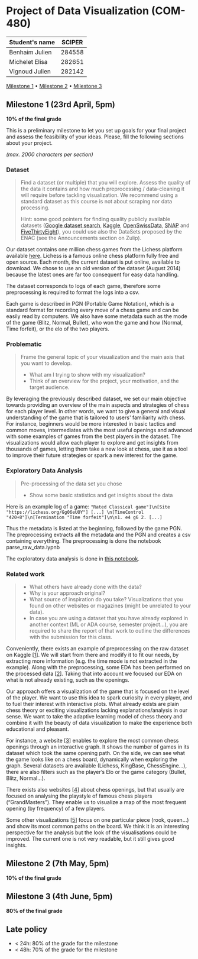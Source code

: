 # Project of Data Visualization (COM-480)

| Student's name | SCIPER |
| -------------- | ------ |
| Benhaim Julien|284558 |
| Michelet Elisa| 282651|
| Vignoud Julien|282142 |

[Milestone 1](#milestone-1) • [Milestone 2](#milestone-2) • [Milestone 3](#milestone-3)

## Milestone 1 (23rd April, 5pm)

**10% of the final grade**

This is a preliminary milestone to let you set up goals for your final project and assess the feasibility of your ideas.
Please, fill the following sections about your project.

*(max. 2000 characters per section)*

### Dataset

> Find a dataset (or multiple) that you will explore. Assess the quality of the data it contains and how much preprocessing / data-cleaning it will require before tackling visualization. We recommend using a standard dataset as this course is not about scraping nor data processing.
>
> Hint: some good pointers for finding quality publicly available datasets ([Google dataset search](https://datasetsearch.research.google.com/), [Kaggle](https://www.kaggle.com/datasets), [OpenSwissData](https://opendata.swiss/en/), [SNAP](https://snap.stanford.edu/data/) and [FiveThirtyEight](https://data.fivethirtyeight.com/)), you could use also the DataSets proposed by the ENAC (see the Announcements section on Zulip).
> 

Our dataset contains one million chess games from the Lichess platform available [here](https://database.lichess.org). Lichess is a famous online chess platform fully free and open source. Each month, the current dataset is put online, available to download. We chose to use an old version of the dataset (August 2014) because the latest ones are far too consequent for easy data handling.

The dataset corresponds to logs of each game, therefore some preprocessing is required to format the logs into a csv.

Each game is described in PGN (Portable Game Notation), which is a standard format for recording every move of a chess game and can be easily read by computers. We also have some metadata such as the mode of the game (Blitz, Normal, Bullet), who won the game and how (Normal, Time forfeit), or the elo of the two players.


### Problematic

> Frame the general topic of your visualization and the main axis that you want to develop.
> - What am I trying to show with my visualization?
> - Think of an overview for the project, your motivation, and the target audience.

By leveraging the previously described dataset, we set our main objective towards providing an overview of the main aspects and strategies of chess for each player level. In other words, we want to give a general and visual understanding of the game that is tailored to users' familiarity with chess. For instance, beginners would be more interested in basic tactics and common moves, intermediates with the most useful openings and advanced with some examples of games from the best players in the dataset. The visualizations would allow each player to explore and get insights from thousands of games, letting them take a new look at chess, use it as a tool to improve their future strategies or spark a new interest for the game.


### Exploratory Data Analysis

> Pre-processing of the data set you chose
> - Show some basic statistics and get insights about the data

Here is an example log of a game: 
`"Rated Classical game"]\n[Site "https://lichess.org/Gg06eUOY"] [...] \n[TimeControl "420+8"]\n[Termination "Time forfeit"]\n\n1. e4 g6 2. [...]`

Thus the metadata is listed at the beginning, followed by the game PGN. The preprocessing extracts all the metadata and the PGN and creates a csv containing everything. The preprocessing is done the notebook parse_raw_data.iypnb

The exploratory data analysis is done in [this notebook](notebooks/EDA.ipynb).


### Related work


> - What others have already done with the data?
> - Why is your approach original?
> - What source of inspiration do you take? Visualizations that you found on other websites or magazines (might be unrelated to your data).
> - In case you are using a dataset that you have already explored in another context (ML or ADA course, semester project...), you are required to share the report of that work to outline the differences with the submission for this class.

Conveniently, there exists an example of preprocessing on the raw dataset on Kaggle [[1](https://www.kaggle.com/ironicninja/converting-raw-chess-pgn-to-readable-data)]. We will start from there and modify it to fit our needs, by extracting more information (e.g. the time mode is not extracted in the example). Along with the preprocessing, some EDA has been performed on the processed data [[2](https://www.kaggle.com/ironicninja/online-chess-games)]. Taking that into account we focused our EDA on what is not already existing, such as the openings.

Our approach offers a visualization of the game that is focused on the level of the player. We want to use this idea to spark curiosity in every player, and to fuel their interest with interactive plots. What already exists are plain chess theory or exciting visualizations lacking explanations/analysis in our sense. We want to take the adaptive learning model of chess theory and combine it with the beauty of data visualization to make the experience both educational and pleasant. 

For instance, a website [[3](https://www.chessroots.com)] enables to explore the most common chess openings through an interactive graph. It shows the number of games in its dataset which took the same opening path. On the side, we can see what the game looks like on a chess board, dynamically when exploring the graph. Several datasets are available (Lichess, KingBase, ChessEngine…), there are also filters such as the player’s Elo or the game category (Bullet, Blitz, Normal...).

There exists also websites [[4](https://medium.com/analytics-vidhya/visualizing-grandmaster-openings-bd2cc3b9cd87)] about chess openings, but that usually are focused on analysing the playstyle of famous chess players (“GrandMasters”). They enable us to visualize a map of the most frequent opening (by frequency) of a few players.

Some other visualizations [[5](https://flowingdata.com/2015/06/01/chess-piece-moving-patterns/)] focus on one particular piece (rook, queen…) and show its most common paths on the board. We think it is an interesting perspective for the analysis but the look of the visualisations could be improved. The current one is not very readable, but it still gives good insights.



## Milestone 2 (7th May, 5pm)

**10% of the final grade**


## Milestone 3 (4th June, 5pm)

**80% of the final grade**


## Late policy

- < 24h: 80% of the grade for the milestone
- < 48h: 70% of the grade for the milestone

